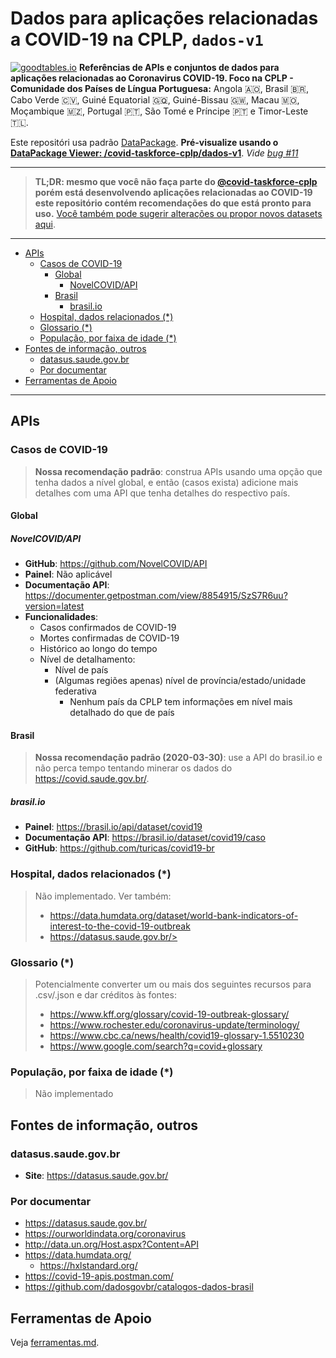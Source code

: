 # Dados para aplicações relacionadas a COVID-19 na CPLP, `dados-v1`
[![goodtables.io](https://goodtables.io/badge/github/covid-taskforce-cplp/dados-v1.svg?1)](https://goodtables.io/github/covid-taskforce-cplp/dados-v1)
**Referências de APIs e conjuntos de dados para aplicações relacionadas ao
Coronavirus COVID-19. Foco na CPLP - Comunidade dos Países de Língua
Portuguesa:** Angola 🇦🇴, Brasil 🇧🇷, Cabo Verde 🇨🇻, Guiné Equatorial 🇬🇶,
Guiné-Bissau 🇬🇼, Macau 🇲🇴, Moçambique 🇲🇿, Portugal 🇵🇹, São Tomé e Príncipe
🇵🇹 e Timor-Leste 🇹🇱.

<!--
Google Docs:
  - README: https://docs.google.com/document/d/1pVZis7QkvCfdZu0aTJUE1rSB3ICKyGdkBM_9h3T8soM/edit
  - Pasta deste repositório: https://drive.google.com/drive/u/1/folders/1v8tQ3fV9r7u4KZxRtpIRKyxaKCR7Ok63
-->

Este repositóri usa padrão [DataPackage](https://specs.frictionlessdata.io/).
**Pré-visualize usando o [DataPackage Viewer: /covid-taskforce-cplp/dados-v1](https://data.okfn.org/tools/view?url=https%3A%2F%2Fgithub.com%2Fcovid-taskforce-cplp%2Fdados-v1)**.
_Vide [bug #11](https://github.com/covid-taskforce-cplp/dados-v1/issues/11)_ 

----

> **TL;DR: mesmo que você não faça parte do [@covid-taskforce-cplp](https://github.com/covid-taskforce-cplp)
  porém está desenvolvendo aplicações relacionadas ao COVID-19 este repositório
  contém recomendações do que está pronto para uso.**
  [Você também pode sugerir alterações ou propor novos datasets aqui](https://github.com/covid-taskforce-cplp/dados-v1/issues).

----

<!-- TOC depthFrom:2 depthTo:5 -->

- [APIs](#apis)
    - [Casos de COVID-19](#casos-de-covid-19)
        - [Global](#global)
            - [NovelCOVID/API](#novelcovidapi)
        - [Brasil](#brasil)
            - [brasil.io](#brasilio)
    - [Hospital, dados relacionados (*)](#hospital-dados-relacionados-)
    - [Glossario (*)](#glossario-)
    - [População, por faixa de idade (*)](#população-por-faixa-de-idade-)
- [Fontes de informação, outros](#fontes-de-informação-outros)
    - [datasus.saude.gov.br](#datasussaudegovbr)
    - [Por documentar](#por-documentar)
- [Ferramentas de Apoio](#ferramentas-de-apoio)

<!-- /TOC -->

----


## APIs

### Casos de COVID-19
> **Nossa recomendação padrão**: construa APIs usando uma opção que tenha dados
  a nível global, e então (casos exista) adicione mais detalhes com uma API
  que tenha detalhes do respectivo país.

#### Global

##### NovelCOVID/API
- **GitHub**: <https://github.com/NovelCOVID/API>
- **Painel**: Não aplicável
- **Documentação API**: <https://documenter.getpostman.com/view/8854915/SzS7R6uu?version=latest>
- **Funcionalidades**:
  - Casos confirmados de COVID-19
  - Mortes confirmadas de COVID-19
  - Histórico ao longo do tempo
  - Nível de detalhamento:
    - Nível de país
    - (Algumas regiões apenas) nível de província/estado/unidade federativa
      - Nenhum país da CPLP tem informações em nível mais detalhado do que de país

#### Brasil

> **Nossa recomendação padrão (2020-03-30)**: use a API do brasil.io e não perca
  tempo tentando minerar os dados do <https://covid.saude.gov.br/>.

##### brasil.io
- **Painel**: <https://brasil.io/api/dataset/covid19>
- **Documentação API**: <https://brasil.io/dataset/covid19/caso>
- **GitHub**: <https://github.com/turicas/covid19-br>

<!--
 ##### covid.saude.gov.br
- **GitHub**: Não aplicável
- **Painel**: <https://covid.saude.gov.br/>
-->

### Hospital, dados relacionados (*)

> Não implementado. Ver também:
> - <https://data.humdata.org/dataset/world-bank-indicators-of-interest-to-the-covid-19-outbreak>
> - https://datasus.saude.gov.br/>

### Glossario (*)

> Potencialmente converter um ou mais dos seguintes recursos para .csv/.json e
> dar créditos às fontes:
> - <https://www.kff.org/glossary/covid-19-outbreak-glossary/>
> - <https://www.rochester.edu/coronavirus-update/terminology/>
> - <https://www.cbc.ca/news/health/covid19-glossary-1.5510230>
> - <https://www.google.com/search?q=covid+glossary>


### População, por faixa de idade (*)
> Não implementado

## Fontes de informação, outros

### datasus.saude.gov.br
- **Site**: <https://datasus.saude.gov.br/>

### Por documentar

- <https://datasus.saude.gov.br/>
- <https://ourworldindata.org/coronavirus>
- <http://data.un.org/Host.aspx?Content=API>
- <https://data.humdata.org/>
  - <https://hxlstandard.org/>
- <https://covid-19-apis.postman.com/>
- <https://github.com/dadosgovbr/catalogos-dados-brasil>

<!--
- https://github.com/github/covid19-dashboard
-->

## Ferramentas de Apoio
Veja [ferramentas.md](ferramentas.md).
